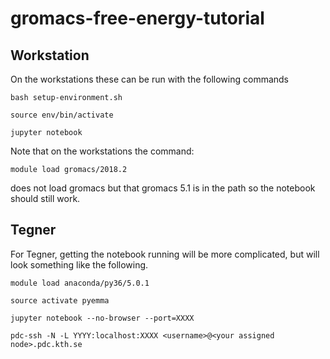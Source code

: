 # gromacs-free-energy-tutorial
## Workstation

On the workstations these can be run with the following commands

`bash setup-environment.sh`

`source env/bin/activate`

`jupyter notebook`

Note that on the workstations the command:

`module load gromacs/2018.2`

does not load gromacs but that gromacs 5.1 is in the path so the notebook should still work.

## Tegner

For Tegner, getting the notebook running will be more complicated, but will look something
like the following.

`module load anaconda/py36/5.0.1`

`source activate pyemma`

`jupyter notebook --no-browser --port=XXXX`

`pdc-ssh -N -L YYYY:localhost:XXXX <username>@<your assigned node>.pdc.kth.se`
